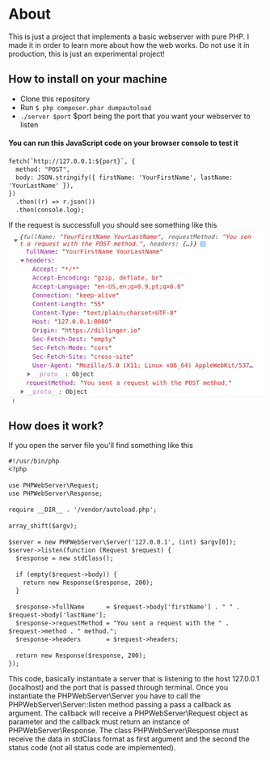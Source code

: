 # About

This is just a project that implements a basic webserver with pure PHP. I made it in order to learn more about how the web works.
Do not use it in production, this is just an experimental project!

## How to install on your machine

- Clone this repository
- Run `$ php composer.phar dumpautoload`
- `./server $port` \$port being the port that you want your webserver to listen

#### You can run this JavaScript code on your browser console to test it

```
fetch(`http://127.0.0.1:${port}`, {
  method: "POST",
  body: JSON.stringify({ firstName: 'YourFirstName', lastName: 'YourLastName' }),
})
  .then((r) => r.json())
  .then(console.log);
```

If the request is successfull you should see something like this
![Response Example](https://raw.githubusercontent.com/douglasfanucchi/php-web-server/master/assets/responsae-example.png)

## How does it work?

If you open the server file you'll find something like this

```
#!/usr/bin/php
<?php

use PHPWebServer\Request;
use PHPWebServer\Response;

require __DIR__ . '/vendor/autoload.php';

array_shift($argv);

$server = new PHPWebServer\Server('127.0.0.1', (int) $argv[0]);
$server->listen(function (Request $request) {
  $response = new stdClass();

  if (empty($request->body)) {
    return new Response($response, 200);
  }

  $response->fullName      = $request->body['firstName'] . " " . $request->body['lastName'];
  $response->requestMethod = "You sent a request with the " . $request->method . " method.";
  $response->headers       = $request->headers;

  return new Response($response, 200);
});

```

This code, basically instantiate a server that is listening to the host 127.0.0.1 (localhost) and the port that is passed through terminal.
Once you instantiate the PHPWebServer\Server you have to call the PHPWebServer\Server::listen method passing a pass a callback as argument.
The callback will receive a PHPWebServer\Request object as parameter and the callback must return an instance of PHPWebServer\Response.
The class PHPWebServer\Response must receive the data in stdClass format as first argument and the second the status code (not all status code are implemented).
